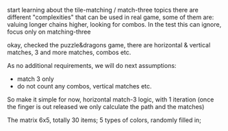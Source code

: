 start learning about the tile-matching / match-three topics
there are different "complexities" that can be used in real game, some of them are: valuing longer chains higher, looking for combos. In the test this can ignore, focus only on matching-three

okay, checked the puzzle&dragons game, there are horizontal & vertical matches, 3 and more matches, combos etc.

As no additional requirements, we will do next assumptions:

- match 3 only
- do not count any combos, vertical matches etc.

So make it simple for now, horizontal match-3 logic, with 1 iteration (once the finger is out released we only calculate the path and the matches)

The matrix 6x5, totally 30 items; 5 types of colors, randomly filled in;

